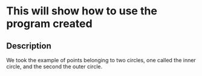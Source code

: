 # This will show how to use the program created

## Description

We took the example of points belonging to two circles, one called the inner circle, and the second the outer circle.
